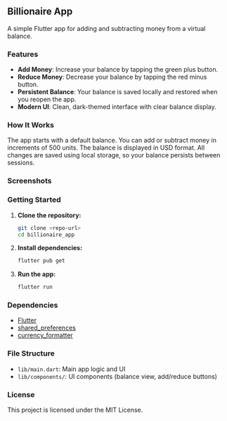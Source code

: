 ## Billionaire App

A simple Flutter app for adding and subtracting money from a virtual balance.

### Features
- **Add Money**: Increase your balance by tapping the green plus button.
- **Reduce Money**: Decrease your balance by tapping the red minus button.
- **Persistent Balance**: Your balance is saved locally and restored when you reopen the app.
- **Modern UI**: Clean, dark-themed interface with clear balance display.

### How It Works
The app starts with a default balance. You can add or subtract money in increments of 500 units. The balance is displayed in USD format. All changes are saved using local storage, so your balance persists between sessions.

### Screenshots
<!-- Add screenshots of the app here if available -->

### Getting Started
1. **Clone the repository:**
	```sh
	git clone <repo-url>
	cd billionaire_app
	```
2. **Install dependencies:**
	```sh
	flutter pub get
	```
3. **Run the app:**
	```sh
	flutter run
	```

### Dependencies
- [Flutter](https://flutter.dev/)
- [shared_preferences](https://pub.dev/packages/shared_preferences)
- [currency_formatter](https://pub.dev/packages/currency_formatter)

### File Structure
- `lib/main.dart`: Main app logic and UI
- `lib/components/`: UI components (balance view, add/reduce buttons)

### License
This project is licensed under the MIT License.
